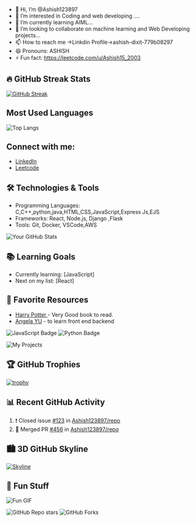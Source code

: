 - 👋 Hi, I’m @Ashish123897
- 👀 I’m interested in Coding and web developing ....
- 🌱 I’m currently learning AIML...
- 💞️ I’m looking to collaborate on machine learning and Web Developing projects...
- 📫 How to reach me ->Linkdin Profile->ashish-dixit-779b08297
- 😄 Pronouns: ASHISH
- ⚡ Fun fact: https://leetcode.com/u/Ashish15_2003


## 🔥 GitHub Streak Stats

[![GitHub Streak](https://streak-stats.demolab.com/?user=Ashish123897&theme=radical)](https://git.io/streak-stats)


## Most Used Languages
![Top Langs](https://github-readme-stats.vercel.app/api/top-langs/?username=Ashish123897&layout=compact&langs_count=10&theme=radical)
## Connect with me:
- [LinkedIn](https://www.linkedin.com/in/ashish-dixit-779b08297/)
- [Leetcode](https://leetcode.com/u/Ashish15_2003/)

## 🛠️ Technologies & Tools
- Programming Languages: C,C++,python,java,HTML,CSS,JavaScript,Express Js,EJS
- Frameworks: React, Node.js, Django ,Flask
- Tools: Git, Docker, VSCode,AWS

![Your GitHub Stats](https://github-readme-stats.vercel.app/api?username=Ashish123897&show_icons=true&theme=radical)

## 📚 Learning Goals
- Currently learning: [JavaScript]
- Next on my list: [React]

## 📖 Favorite Resources
- [Harry Potter ](link) - Very Good book to read.
- [Angela YU](udemy.com) - to learn front end backend 

![JavaScript Badge](https://img.shields.io/badge/JavaScript-Expert-green)
![Python Badge](https://img.shields.io/badge/Python-Intermediate-blue)

![My Projects](https://media.giphy.com/media/26AFOcM8z0AiL8X1m/giphy.gif)

<i class="devicon-python-plain"></i>
<i class="devicon-javascript-plain"></i>

## 🏆 GitHub Trophies

[![trophy](https://github-profile-trophy.vercel.app/?username=Ashish123897&theme=radical)](https://github.com/ryo-ma/github-profile-trophy)

## 📊 Recent GitHub Activity

<!--START_SECTION:activity-->
1. ❗️ Closed issue [#123](https://github.com/Ashish123897/repo/issues/123) in [Ashish123897/repo](https://github.com/Ashish123897/repo)
2. 🎉 Merged PR [#456](https://github.com/Ashish123897/repo/pull/456) in [Ashish123897/repo](https://github.com/Ashish123897/repo)

## 🏙️ 3D GitHub Skyline

[![Skyline](https://github.com/Ashish123897/skyline/raw/master/2023.gif)](https://skyline.github.com/Ashish123897/2023)

## 🎨 Fun Stuff

![Fun GIF](https://media.giphy.com/media/l0HlBO7eyXzSZkJri/giphy.gif)

![GitHub Repo stars](https://img.shields.io/github/stars/Ashish123897/your-repo?style=social)
![GitHub Forks](https://img.shields.io/github/forks/Ashish123897/your-repo?style=social)


